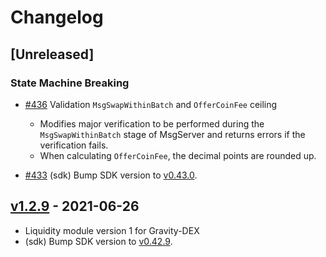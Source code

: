 <!--
Guiding Principles:

Changelogs are for humans, not machines.
There should be an entry for every single version.
The same types of changes should be grouped.
Versions and sections should be linkable.
The latest version comes first.
The release date of each version is displayed.
Mention whether you follow Semantic Versioning.

Usage:

Change log entries are to be added to the Unreleased section under the
appropriate stanza (see below). Each entry should ideally include a tag and
the Github issue reference in the following format:

* (<tag>) \#<issue-number> message

The issue numbers will later be link-ified during the release process so you do
not have to worry about including a link manually, but you can if you wish.

Types of changes (Stanzas):

"Features" for new features.
"Improvements" for changes in existing functionality.
"Deprecated" for soon-to-be removed features.
"Bug Fixes" for any bug fixes.
"Client Breaking" for breaking Protobuf, gRPC and REST routes used by end-users.
"CLI Breaking" for breaking CLI commands.
"API Breaking" for breaking exported APIs used by developers building on SDK.
"State Machine Breaking" for any changes that result in a different AppState given same genesisState and txList.
Ref: https://keepachangelog.com/en/1.0.0/
-->

# Changelog

## [Unreleased]

### State Machine Breaking

* [\#436](https://github.com/tendermint/liquidity/pull/436) Validation `MsgSwapWithinBatch` and `OfferCoinFee` ceiling
  * Modifies major verification to be performed during the `MsgSwapWithinBatch` stage of MsgServer and returns errors if the verification fails.
  * When calculating `OfferCoinFee`, the decimal points are rounded up.
  
* [\#433](https://github.com/tendermint/liquidity/pull/433) (sdk) Bump SDK version to [v0.43.0](https://github.com/cosmos/cosmos-sdk/releases/tag/v0.43.0).  
  
## [v1.2.9](https://github.com/tendermint/liquidity/releases/tag/v1.2.9) - 2021-06-26
 * Liquidity module version 1 for Gravity-DEX
 * (sdk) Bump SDK version to [v0.42.9](https://github.com/cosmos/cosmos-sdk/releases/tag/v0.42.9). 
